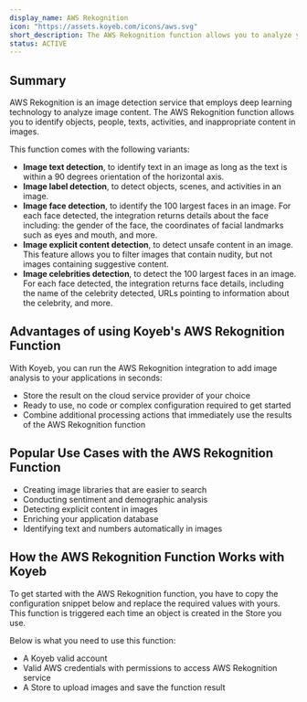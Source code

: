 ```yaml
---
display_name: AWS Rekognition
icon: "https://assets.koyeb.com/icons/aws.svg"
short_description: The AWS Rekognition function allows you to analyze your images within a few minutes.
status: ACTIVE
---
```


## Summary

AWS Rekognition is an image detection service that employs deep learning technology to analyze image content.
The AWS Rekognition function allows you to identify objects, people, texts, activities, and inappropriate content in images.

This function comes with the following variants:

- **Image text detection**, to identify text in an image as long as the text is within a 90 degrees orientation of the horizontal axis.
- **Image label detection**, to detect objects, scenes, and activities in an image.
- **Image face detection**, to identify the 100 largest faces in an image. For each face detected, the integration returns details about the face including: the gender of the face, the coordinates of facial landmarks such as eyes and mouth, and more.
- **Image explicit content detection**, to detect unsafe content in an image. This feature allows you to filter images that contain nudity, but not images containing suggestive content.
- **Image celebrities detection**, to detect the 100 largest faces in an image. For each face detected, the integration returns face details, including the name of the celebrity detected, URLs pointing to information about the celebrity, and more.

## Advantages of using Koyeb's AWS Rekognition Function

With Koyeb, you can run the AWS Rekognition integration to add image analysis to your applications in seconds:

- Store the result on the cloud service provider of your choice
- Ready to use, no code or complex configuration required to get started
- Combine additional processing actions that immediately use the results of the AWS Rekognition function

## Popular Use Cases with the AWS Rekognition Function

- Creating image libraries that are easier to search
- Conducting sentiment and demographic analysis
- Detecting explicit content in images
- Enriching your application database
- Identifying text and numbers automatically in images

## How the AWS Rekognition Function Works with Koyeb

To get started with the AWS Rekognition function, you have to copy the configuration snippet below and replace the required values with yours.
This function is triggered each time an object is created in the Store you use.

Below is what you need to use this function:

* A Koyeb valid account
* Valid AWS credentials with permissions to access AWS Rekognition service
* A Store to upload images and save the function result
